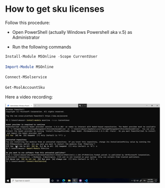 # How to get sku licenses

Follow this procedure:

* Open PowerShell (actually Windows Powershell aka v.5) as Administrator

* Run the following commands

```PowerShell
Install-Module MSOnline -Scope CurrentUser

Import-Module MSOnline

Connect-MSolservice

Get-MsolAccountSku
```

Here a video recording:

![How-to-get-SKU](https://raw.githubusercontent.com/AngelusGi/PowerShell/master/Others/How%20to%20get%20sku%20licenses/How-to-get-SKU.gif)
